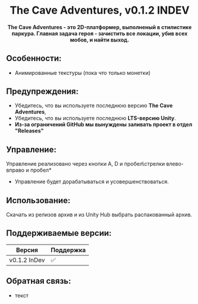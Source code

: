 <h1 align="center">The Cave Adventures, v0.1.2 INDEV</h1>
<h4 align="center">The Cave Adventures - это 2D-платформер, выполненый в стилистике паркура. Главная задача героя - зачистить все локации, убив всех мобов, и найти выход.</h4>

## Особенности:
- Анимированные текстуры (пока что только монетки)

## Предупреждения:
- Убедитесь, что вы используете последнюю версию **The Cave Adventures**,
- Убедитесь, что вы используете последнюю **LTS-версию Unity**.
- **Из-за ограничений GitHub мы вынуждены заливать проект в отдел "Releases"**

## Управление:
Управление реализовано через кнопки A, D и пробел\стрелки влево-вправо и пробел*
* Управление будет дорабатываться и усовершенствоваться.

## Использование:
Скачать из релизов архив и из Unity Hub выбрать распакованный архив.

## Поддерживаемые версии:

| Версия       | Поддержка          |
| -------------| ------------------ |
| v0.1.2 InDev | :white_check_mark: |


## Обратная связь:
- текст
